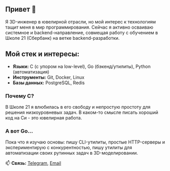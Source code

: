 ## Привет 👋
Я 3D-инженер в ювелирной отрасли, но мой интерес к технологиям тащит меня в мир программирования. Сейчас я активно осваиваю системное и backend-направление, совмещая работу с обучением в Школе 21 (Сбербанк) на ветке backend-разработки.

## Мой стек и интересы:
- **Языки:** C (с упором на low-level), Go (бэкенд/утилиты), Python (автоматизация)  
- **Инструменты:** Git, Docker, Linux
- **Базы данных:** PostgreSQL, Redis
  
### Почему C? 
В Школе 21 я влюбилась в его свободу и непростую простоту для решения низкоуровневых задач. 
В каком-то смысле писать хороший код на Си - это ювелирная работа.

### А вот Go...
Пока что я изучаю основы: пишу CLI-утилиты, простые HTTP-серверы и экспериментирую с конкурентностью, пишу утилиты для автоматизации своих рутинных задач в 3D-моделировании.

📫 **Связь:** [Telegram](veranemoloko), [Email](neveranemoloko@gmail.com)  



